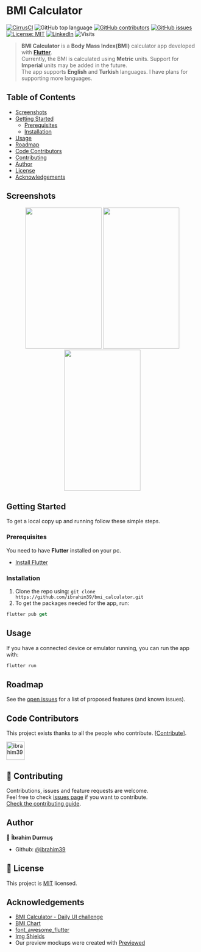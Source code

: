 # BMI Calculator

[![CirrusCI](https://img.shields.io/cirrus/github/ibrahim39/bmi_calculator?style=for-the-badge)](https://cirrus-ci.com/ibrahim39/bmi_calculator)
![GitHub top language](https://img.shields.io/github/languages/top/ibrahim39/bmi_calculator?style=for-the-badge)
[![GitHub contributors](https://img.shields.io/github/contributors-anon/ibrahim39/bmi_calculator?style=for-the-badge)](https://github.com/ibrahim39/bmi_calculator/graphs/contributors)
[![GitHub issues](https://img.shields.io/github/issues/ibrahim39/bmi_calculator?style=for-the-badge)](https://github.com/ibrahim39/bmi_calculator/issues)
[![License: MIT](https://img.shields.io/badge/License-MIT-blue.svg?style=for-the-badge)](https://github.com/ibrahim39/bmi_calculator/blob/master/LICENSE)
[![LinkedIn](https://img.shields.io/badge/LinkedIn-blue?logo=linkedin&labelColor=blue&style=for-the-badge)](https://linkedin.com/in/ibrahim39)
![Visits](https://badges.pufler.dev/visits/ibrahim39/bmi_calculator?style=for-the-badge)

> **BMI Calculator** is a **Body Mass Index(BMI)** calculator app developed with **[Flutter](https://github.com/flutter/flutter)**.<br />
Currently, the BMI is calculated using **Metric** units. Support for **Imperial** units may be added in the future.<br />
The app supports **English** and **Turkish** languages. I have plans for supporting more languages.

## Table of Contents

* [Screenshots](#screenshots)
* [Getting Started](#getting-started)
  * [Prerequisites](#prerequisites)
  * [Installation](#installation)
* [Usage](#usage)
* [Roadmap](#roadmap)
* [Code Contributors](#code-contributors)
* [Contributing](#-contributing)
* [Author](#author)
* [License](#-license)
* [Acknowledgements](#acknowledgements)

## Screenshots

<p align="center">
  <img width="200" height="370" src="https://github.com/ibrahim39/bmi_calculator/raw/master/screenshots/home.png">
  <img width="200" height="370" src="https://github.com/ibrahim39/bmi_calculator/raw/master/screenshots/result.png">
  <img width="200" height="370" src="https://github.com/ibrahim39/bmi_calculator/raw/master/screenshots/chart.png">
</p>

## Getting Started

To get a local copy up and running follow these simple steps.

### Prerequisites

You need to have **Flutter** installed on your pc.
* [Install Flutter](https://flutter.dev/docs/get-started/install)

### Installation

1. Clone the repo using: `git clone https://github.com/ibrahim39/bmi_calculator.git`
2. To get the packages needed for the app, run:
```Dart
flutter pub get
```

## Usage

If you have a connected device or emulator running, you can run the app with:
```Dart
flutter run
```

## Roadmap

See the [open issues](https://github.com/ibrahim39/bmi_calculator/issues) for a list of proposed features (and known issues).

## Code Contributors

This project exists thanks to all the people who contribute. [[Contribute](CONTRIBUTING.md)].


<a href="https://github.com/ibrahim39/bmi_calculator/graphs/contributors">
  <img class="avatar" alt="ibrahim39" src="https://github.com/ibrahim39.png?v=4&s=96" width="48" height="48" />
</a>

## 🤝 Contributing

Contributions, issues and feature requests are welcome.<br />
Feel free to check [issues page](https://github.com/ibrahim39/bmi_calculator/issues) if you want to contribute.<br />
[Check the contributing guide](./CONTRIBUTING.md).<br />

## Author

👤 **İbrahim Durmuş**

- Github: [@ibrahim39](https://github.com/ibrahim39)

## 📝 License

This project is [MIT](https://github.com/ibrahim39/bmi_calculator/blob/master/LICENSE) licensed.

## Acknowledgements
* [BMI Calculator - Daily UI challenge](https://dribbble.com/shots/2999904-BMI-Calculator-Daily-UI-challenge)
* [BMI Chart](https://www.wcrf-uk.org/uk/here-help/health-tools/bmi-calculator)
* [font_awesome_flutter](https://pub.dev/packages/font_awesome_flutter)
* [Img Shields](https://shields.io) 
* Our preview mockups were created with <a href="https://previewed.app/">Previewed</a>
